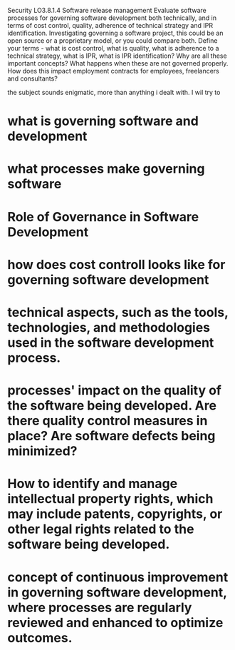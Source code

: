 Security
LO3.8.1.4
Software release management
Evaluate software processes for governing software development both technically, and in terms of cost control, quality, adherence of technical strategy and IPR identification.
Investigating governing a software project, this could be an open source or a proprietary model, or you could compare both.  Define your terms - what is cost control, what is quality, what is adherence to a technical strategy, what is IPR, what is IPR identification?  Why are all these important concepts? What happens when these are not governed properly.  How does this impact employment contracts for employees, freelancers and consultants?


the subject sounds enigmatic, more than anything i dealt with.
I wil try to 
# what is governing software and development

# what processes make governing software 

# Role of Governance in Software Development

# how does cost controll looks like for governing software development

# technical aspects, such as the tools, technologies, and methodologies used in the software development process.

# processes' impact on the quality of the software being developed. Are there quality control measures in place? Are software defects being minimized?

# How to identify and manage intellectual property rights, which may include patents, copyrights, or other legal rights related to the software being developed.

# concept of continuous improvement in governing software development, where processes are regularly reviewed and enhanced to optimize outcomes.